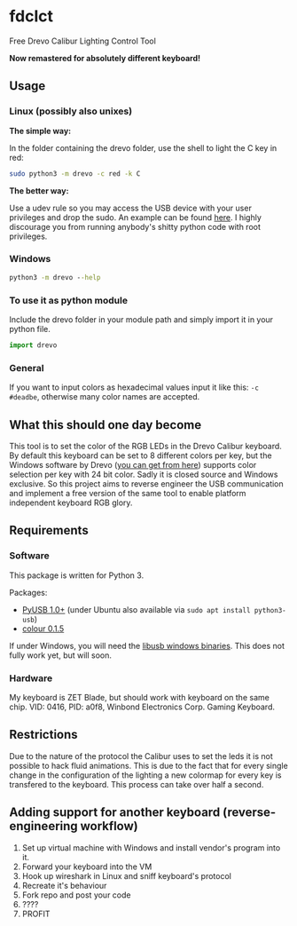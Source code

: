 
# fdclct

Free Drevo Calibur Lighting Control Tool

**Now remastered for absolutely different keyboard!**

## Usage

### Linux (possibly also unixes)

**The simple way:**

In the folder containing the drevo folder, use the shell to light the C key in red:

```bash
sudo python3 -m drevo -c red -k C
```

**The better way:**

Use a udev rule so you may access the USB device with your user privileges and drop the sudo. An example can be found [here](utils/).
I highly discourage you from running anybody's shitty python code with root privileges.

### Windows

```cmd
python3 -m drevo --help
```

### To use it as python module

Include the drevo folder in your module path and simply import it in your python file.

```python
import drevo
```

### General

If you want to input colors as hexadecimal values input it like this: ```-c #deadbe```, otherwise many color names are accepted.

## What this should one day become

This tool is to set the color of the RGB LEDs in the Drevo Calibur keyboard. By default this keyboard can be set to 8 different colors per key, but the Windows software by Drevo ([you can get from here](https://drevo.net/product/keyboard/calibur)) supports color selection per key with 24 bit color. Sadly it is closed source and Windows exclusive. So this project aims to reverse engineer the USB communication and implement a free version of the same tool to enable platform independent keyboard RGB glory.

## Requirements

### Software

This package is written for Python 3.

Packages:

* [PyUSB 1.0+](https://github.com/pyusb/pyusb) (under Ubuntu also available via ```sudo apt install python3-usb```)
* [colour 0.1.5](https://github.com/vaab/colour)

If under Windows, you will need the [libusb windows binaries](https://github.com/libusb/libusb/releases). This does not fully work yet, but will soon.

### Hardware

My keyboard is ZET  Blade, but should work with keyboard on the same chip. VID: 0416, PID: a0f8, Winbond Electronics Corp. Gaming Keyboard. 

## Restrictions

Due to the nature of the protocol the Calibur uses to set the leds it is not possible to hack fluid animations. This is due to the fact that for every single change in the configuration of the lighting a new colormap for every key is transfered to the keyboard. This process can take over half a second.


## Adding support for another keyboard (reverse-engineering workflow)
1. Set up virtual machine with Windows and install vendor's program into it. 
2. Forward your keyboard into the VM
3. Hook up wireshark in Linux and sniff keyboard's protocol
4. Recreate it's behaviour
5. Fork repo and post your code
6. ????
7. PROFIT
